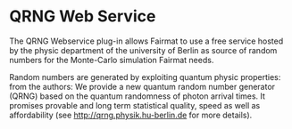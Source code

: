 QRNG Web Service
======================

The QRNG Webservice plug-in allows Fairmat to use a free service hosted by the physic department of the university of Berlin as source of random numbers for the Monte-Carlo simulation Fairmat needs. 

Random numbers are generated by exploiting quantum physic properties: from the authors: We provide a new quantum random number generator (QRNG) based on the quantum randomness of photon arrival times. It promises provable and long term statistical quality, speed as well as affordability (see http://qrng.physik.hu-berlin.de for more details).

